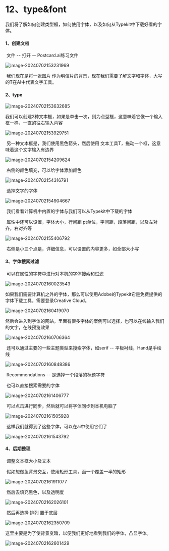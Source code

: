 

# 12、type&font

​		我们将了解如何创建类型框，如何使用字体，以及如何从Typekit中下载好看的字体。





#### 1、创建文档

​		文件 -- 打开 -- Postcard.ai练习文件

![image-20240702153231969](./../../.vuepress/public/images/image-20240702153231969.png)

​	我们现在是将一张图片 作为明信片的背景，现在我们需要了解文字和字体，大写的T在AI中代表文字工具。





#### 2、type

![image-20240702153632685](./../../.vuepress/public/images/image-20240702153632685.png)



​	我们可以创建2种文本框，如果是单击一次，则为点型框，这意味着它像一个输入框一样，一直的往右输入内容

![image-20240702153929751](./../../.vuepress/public/images/image-20240702153929751.png)





​	另一种文本框是，我们使用黑色箭头，然后使用 文本工具T，拖动一个框，这意味着这个文字输入有边界

![image-20240702154209624](./../../.vuepress/public/images/image-20240702154209624.png)



​	右侧的颜色填充，可以给字体添加颜色

![image-20240702154316791](./../../.vuepress/public/images/image-20240702154316791.png)



​	选择文字的字体

![image-20240702154904667](./../../.vuepress/public/images/image-20240702154904667.png)



​	我们看看计算机中内置的字体与我们可以从Typekit中下载的字体



​	属性中还可以设置，字体大小，行间距 pt单位，字间距，段落间距，以及左对齐，右对齐等

![image-20240702155406792](./../../.vuepress/public/images/image-20240702155406792.png)

​		右侧是小三个点是，详细信息，可以设置的内容更多，如全部大小写



#### 3、字体搜索过滤

​		可以在属性的字符中进行对本机的字体搜索和过滤

![image-20240702160023543](./../../.vuepress/public/images/image-20240702160023543.png)



​	如果我们需要计算机之外的字体，那么可以使用Adobe的Typekit它是免费提供的字体下载工具，需要登录Creative Cloud。

![image-20240702160419070](./../../.vuepress/public/images/image-20240702160419070.png)



​	然后会进入到字体的网站，里面有很多字体的案例可以选择，也可以在线输入我们的文字，在线预览效果

![image-20240702160706364](./../../.vuepress/public/images/image-20240702160706364.png)



​	还可以通过主要的一些主题类型来搜索字体，如serif -- 平板衬线，Hand是手绘线

![image-20240702160848386](./../../.vuepress/public/images/image-20240702160848386.png)

​		Recommendations -- 是选择一个段落的标题字符



​	也可以直接搜索需要的字体

![image-20240702161406777](./../../.vuepress/public/images/image-20240702161406777.png)

​	可以点击进行同步，然后就可以将字体同步到本机电脑了

![image-20240702161505928](./../../.vuepress/public/images/image-20240702161505928.png)



​		这样我们就得到了这些字体，可以在ai中使用它们了

![image-20240702161543792](./../../.vuepress/public/images/image-20240702161543792.png)







#### 4、后期整理

​	调整文本框大小及文本

​	假如想做鱼背景交互，使用矩形工具，画一个覆盖一半的矩形

![image-20240702161911077](./../../.vuepress/public/images/image-20240702161911077.png)



​	然后去填充黑色，以及透明度

![image-20240702162026101](./../../.vuepress/public/images/image-20240702162026101.png)



​	然后再选择 排列 置于底层

![image-20240702162350709](./../../.vuepress/public/images/image-20240702162350709.png)



​		这里主要是为了使背景变暗，以便我们更好地看到我们的字体，凸显字体。

![image-20240702162601429](./../../.vuepress/public/images/image-20240702162601429.png)













​	 











​	





























































